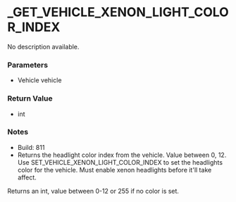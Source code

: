 # _GET_VEHICLE_XENON_LIGHT_COLOR_INDEX

No description available.

### Parameters
* Vehicle vehicle

### Return Value
* int

### Notes
* Build: 811
* Returns the headlight color index from the vehicle. Value between 0, 12.
Use SET_VEHICLE_XENON_LIGHT_COLOR_INDEX to set the headlights color for the vehicle.
Must enable xenon headlights before it'll take affect.

Returns an int, value between 0-12 or 255 if no color is set.

